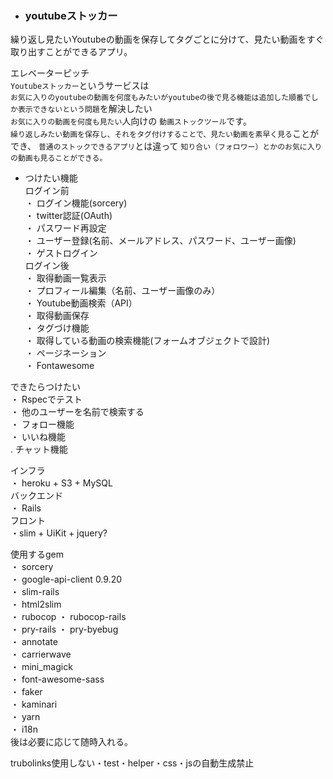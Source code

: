 - ### youtubeストッカー
繰り返し見たいYoutubeの動画を保存してタグごとに分けて、見たい動画をすぐ取り出すことができるアプリ。

エレベーターピッチ  
```Youtubeストッカー```というサービスは  
```お気に入りのyoutubeの動画を何度もみたいがyoutubeの後で見る機能は追加した順番でしか表示できないという問題```を解決したい  
```お気に入りの動画を何度も見たい```人向けの 
```動画ストックツール```です。  
```繰り返しみたい動画を保存し、それをタグ付けすることで、見たい動画を素早く見る```ことができ、
```普通のストックできるアプリ```とは違って
```知り合い（フォロワー）とかのお気に入りの動画も見ることができる。```  

- つけたい機能  
ログイン前  
・ ログイン機能(sorcery)  
・ twitter認証(OAuth)  
・ パスワード再設定  
・ ユーザー登録(名前、メールアドレス、パスワード、ユーザー画像)  
・ ゲストログイン  
ログイン後  
・ 取得動画一覧表示  
・ プロフィール編集（名前、ユーザー画像のみ）  
・ Youtube動画検索（API）  
・ 取得動画保存  
・ タグづけ機能  
・ 取得している動画の検索機能(フォームオブジェクトで設計)  
・ ページネーション  
・ Fontawesome  

できたらつけたい  
・ Rspecでテスト  
・ 他のユーザーを名前で検索する  
・ フォロー機能  
・ いいね機能  
. チャット機能  

インフラ  
・ heroku + S3 + MySQL  
バックエンド  
・ Rails  
フロント  
・slim + UiKit + jquery?  

使用するgem  
・ sorcery  
・ google-api-client 0.9.20  
・ slim-rails  
・ html2slim  
・ rubocop ・ rubocop-rails  
・ pry-rails ・ pry-byebug  
・ annotate  
・ carrierwave  
・ mini_magick  
・ font-awesome-sass  
・ faker  
・ kaminari  
・ yarn  
・ i18n  
後は必要に応じて随時入れる。

trubolinks使用しない・test・helper・css・jsの自動生成禁止


